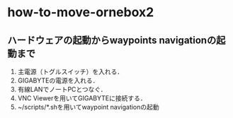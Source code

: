 # how-to-move-ornebox2
## ハードウェアの起動からwaypoints navigationの起動まで
1. 主電源（トグルスイッチ）を入れる．
2. GIGABYTEの電源を入れる．
3. 有線LANでノートPCとつなぐ．
4. VNC Viewerを用いてGIGABYTEに接続する．
5. ~/scripts/*.shを用いてwaypoint navigationの起動